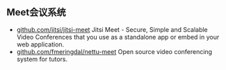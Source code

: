 ## Meet会议系统
- [github.com/jitsi/jitsi-meet](https://github.com/jitsi/jitsi-meet) Jitsi Meet - Secure, Simple and Scalable Video Conferences that you use as a standalone app or embed in your web application.
- [github.com/fmeringdal/nettu-meet](https://github.com/fmeringdal/nettu-meet) Open source video conferencing system for tutors.